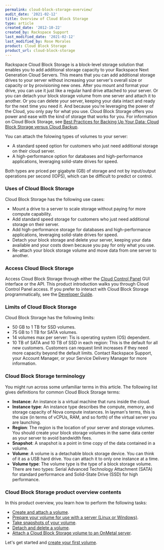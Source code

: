 ```yaml
---
permalink: cloud-block-storage-overview/
audit_date: '2021-02-12'
title: Overview of Cloud Block Storage
type: article
created_date: '2012-10-22'
created_by: Rackspace Support
last_modified_date: '2021-02-12'
last_modified_by: Rose Morales
product: Cloud Block Storage
product_url: cloud-block-storage
---
```


Rackspace Cloud Block Storage is a block-level storage solution that enables you
to add additional storage capacity to your Rackspace Next Generation Cloud
Servers. This means that you can add additional storage drives to your server
without increasing your server's overall size or capacity or by
provisioning new ones. After you mount and format your drive, you can use it just
like a regular hard drive attached to your server. Or you can detach your block
storage volume from one server and attach it to another. Or you can delete your
server, keeping your data intact and ready for the next time you need it. And
because you're leveraging the power of the Cloud, you only pay for what you use.
Cloud Block Storage offers you power and ease with the kind of storage that
works for you. For information on Cloud Block Storage, see
[Best Practices for Backing Up Your Data: Cloud Block Storage versus Cloud Backup](/support/how-to/best-practices-for-backing-up-your-data-cloud-block-storage-versus-cloud-backup).

You can attach the folowing types of volumes to your server:

- A standard speed option for customers who just need additional storage on
    their cloud server.
- A high-performance option for databases and high-performance applications,
    leveraging solid-state drives for speed.

Both types are priced per gigabyte (GB) of storage and not by input/output
operations per second (IOPS), which can be difficult to predict or control.

### Uses of Cloud Block Storage

Cloud Block Storage has the following use cases:

- Mount a drive to a server to scale storage without paying for more compute
    capability.
- Add standard speed storage for customers who just need additional storage on
    their server.
- Add high-performance storage for databases and high-performance applications,
    leveraging solid-state drives for speed.
- Detach your block storage and delete your server, keeping your data available
    and your costs down because you pay for only what you use.
- Re-attach your block storage volume and move data from one server to another.

### Access Cloud Block Storage

Access Cloud Block Storage through either the [Cloud Control Panel](https://login.rackspace.com/)
GUI interface or the API. This product
introduction walks you through Cloud Control Panel access. If you prefer to
interact with Cloud Block Storage programmatically, see the
[Developer Guide](https://docs.rackspace.com/docs/cloud-block-storage/v1/developer-guide/).

### Limits of Cloud Block Storage

Cloud Block Storage has the following limits:

- 50 GB to 1 TB for SSD volumes.
- 75 GB to 1 TB for SATA volumes.
- 14 volumes max per server: Tis is operating system (OS) dependent.
- 10 TB of SATA and 10 TB of SSD in each region: This is the default for all
    new customers. Customers can request limit increases if they need more capacity
    beyond the default limits. Contact Rackspace Support, your
    Account Manager, or your Service Delivery Manager for more information.

### Cloud Block Storage terminology

You might run across some unfamiliar terms in this article. The
following list gives definitions for common Cloud Block Storage terms:

- **Instance**: An instance is a virtual machine that runs inside the cloud.
- **Instance type**: An instance type describes the compute, memory, and storage
    capacity of Nova compute instances. In layman's terms, this is the size
    (in terms of vCPUs, RAM, and so forth) of the virtual server you are launching.
- **Region**: The region is the location of your server and storage volumes. You should create
    your block storage volumes in the same data center as your server to avoid
    bandwidth fees.
- **Snapshot**: A snapshot is a point in time copy of the data contained in a volume.
- **Volume**: A volume is a detachable block storage device. You can think of it
    as a USB hard drive. You can attach it to only one instance at a time.
- **Volume type**: The volume type is the type of a block storage volume. There
    are two types: Serial Advanced Technology Attachment (SATA) for standard performance and Solid-State Drive (SSD) for high performance.

### Cloud Block Storage product overview contents

In this product overview, you learn how to perform the following tasks:

- [Create and attach a volume](/support/how-to/create-and-attach-a-cloud-block-storage-volume).
- [Prepare your volume for use with a server (Linux or Windows)](/support/how-to/create-and-attach-a-cloud-block-storage-volume).
- [Take snapshots of your volume](/support/how-to/create-and-use-cloud-block-storage-snapshots).
- [Detach and delete a volume](/support/how-to/detach-and-delete-cloud-block-storage-volumes).
- [Attach a Cloud Block Storage volume to an OnMetal server](/support/how-to/attach-a-cloud-block-storage-volume-to-an-onmetal-server-through-the-cloud-control-panel/).

Let's get started and [create your first volume](/support/how-to/create-and-attach-a-cloud-block-storage-volume).
